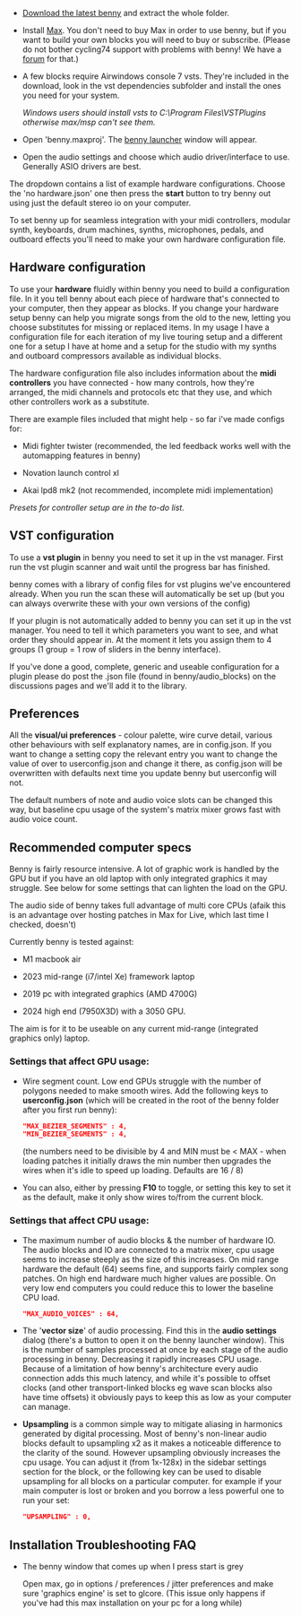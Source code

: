 - [Download the latest benny](https://github.com/jamesholdenmusic/benny/archive/refs/heads/main.zip) and extract the whole folder. 

- Install [Max](http://www.cycling74.com). You don't need to buy Max in order to use benny, but if you want to build your own blocks you will need to buy or subscribe. (Please do not bother cycling74 support with problems with benny! We have a [forum](https://github.com/jamesholdenmusic/benny/discussions) for that.)

- A few blocks require Airwindows console 7 vsts. They're included in the download, look in the vst dependencies subfolder and install the ones you need for your system. 

    *Windows users should install vsts to C:\Program Files\VSTPlugins otherwise max/msp can't see them.*

- Open 'benny.maxproj'. The [benny launcher](launcher.md) window will appear.

- Open the audio settings and choose which audio driver/interface to use. Generally ASIO drivers are best.

The dropdown contains a list of example hardware configurations. Choose the 'no hardware.json' one then press the **start** button to try benny out using just the default stereo io on your computer.

To set benny up for seamless integration with your midi controllers, modular synth, keyboards, drum machines, synths, microphones, pedals, and outboard effects you'll need to make your own hardware configuration file.


## Hardware configuration

To use your **hardware** fluidly within benny you need to build a configuration file. In it you tell benny about each piece of hardware that's connected to your computer, then they appear as blocks. If you change your hardware setup benny can help you migrate songs from the old to the new, letting you choose substitutes for missing or replaced items. In my usage I have a configuration file for each iteration of my live touring setup and a different one for a setup I have at home and a setup for the studio with my synths and outboard compressors available as individual blocks.

The hardware configuration file also includes information about the **midi controllers** you have connected - how many controls, how they're arranged, the midi channels and protocols etc that they use, and which other controllers work as a substitute.

There are example files included that might help - so far i've made configs for:

- Midi fighter twister (recommended, the led feedback works well with the automapping features in benny)

- Novation launch control xl

- Akai lpd8 mk2 (not recommended, incomplete midi implementation)

*Presets for controller setup are in the to-do list.*

## VST configuration

To use a **vst plugin** in benny you need to set it up in the vst manager. First run the vst plugin scanner and wait until the progress bar has finished.

benny comes with a library of config files for vst plugins we've encountered already. When you run the scan these will automatically be set up (but you can always overwrite these with your own versions of the config)

If your plugin is not automatically added to benny you can set it up in the vst manager. You need to tell it which parameters you want to see, and what order they should appear in. At the moment it lets you assign them to 4 groups (1 group = 1 row of sliders in the benny interface).

If you've done a good, complete, generic and useable configuration for a plugin please do post the .json file (found in benny/audio_blocks) on the discussions pages and we'll add it to the library.


## Preferences

All the **visual/ui preferences** - colour palette, wire curve detail, various other behaviours with self explanatory names, are in config.json. If you want to change a setting copy the relevant entry you want to change the value of over to userconfig.json and change it there, as config.json will be overwritten with defaults next time you update benny but userconfig will not.

The default numbers of note and audio voice slots can be changed this way, but baseline cpu usage of the system's matrix mixer grows fast with audio voice count.

## Recommended computer specs

Benny is fairly resource intensive. A lot of graphic work is handled by the GPU but if you have an old laptop with only integrated graphics it may struggle. See below for some settings that can lighten the load on the GPU.

The audio side of benny takes full advantage of multi core CPUs (afaik this is an advantage over hosting patches in Max for Live, which last time I checked, doesn't)

Currently benny is tested against:

- M1 macbook air

- 2023 mid-range (i7/intel Xe) framework laptop

- 2019 pc with integrated graphics (AMD 4700G) 

- 2024 high end (7950X3D) with a 3050 GPU. 

The aim is for it to be useable on any current mid-range (integrated graphics only) laptop.

### Settings that affect GPU usage:

- Wire segment count. Low end GPUs struggle with the number of polygons needed to make smooth wires. Add the following keys to **userconfig.json** (which will be created in the root of the benny folder after you first run benny):

    ```json
    "MAX_BEZIER_SEGMENTS" : 4,
    "MIN_BEZIER_SEGMENTS" : 4,
    ```

    (the numbers need to be divisible by 4 and MIN must be < MAX - when loading patches it initially draws the min number then upgrades the wires when it's idle to speed up loading. Defaults are 16 / 8)

- You can also, either by pressing **F10** to toggle, or setting this key to set it as the default, make it only show wires to/from the current block.

### Settings that affect CPU usage:

- The maximum number of audio blocks & the number of hardware IO. The audio blocks and IO are connected to a matrix mixer, cpu usage seems to increase steeply as the size of this increases. On mid range hardware the default (64) seems fine, and supports fairly complex song patches. On high end hardware much higher values are possible. On very low end computers you could reduce this to lower the baseline CPU load.

    ```json
    "MAX_AUDIO_VOICES" : 64,
    ```

- The '**vector size**' of audio processing. Find this in the **audio settings** dialog (there's a button to open it on the benny launcher window). This is the number of samples processed at once by each stage of the audio processing in benny. Decreasing it rapidly increases CPU usage. Because of a limitation of how benny's architecture every audio connection adds this much latency, and while it's possible to offset clocks (and other transport-linked blocks eg wave scan blocks also have time offsets) it obviously pays to keep this as low as your computer can manage.

- **Upsampling** is a common simple way to mitigate aliasing in harmonics generated by digital processing. Most of benny's non-linear audio blocks default to upsampling x2 as it makes a noticeable difference to the clarity of the sound. However upsampling obviously increases the cpu usage. You can adjust it (from 1x-128x) in the sidebar settings section for the block, or the following key can be used to disable upsampling for all blocks on a particular computer. for example if your main computer is lost or broken and you borrow a less powerful one to run your set:

    ```json
    "UPSAMPLING" : 0,
    ```

## Installation Troubleshooting FAQ

- The benny window that comes up when I press start is grey

    Open max, go in options / preferences / jitter preferences and make sure 'graphics engine' is set to glcore. (This issue only happens if you've had this max installation on your pc for a long while)

